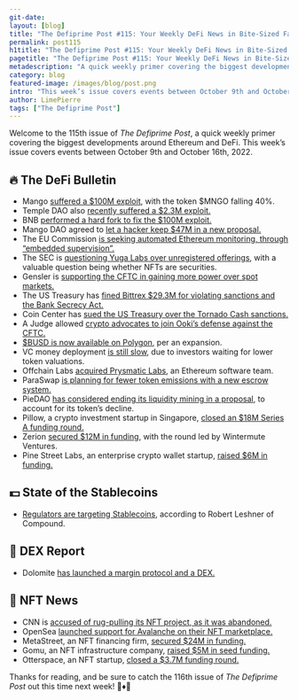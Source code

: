 ```yaml
---
git-date:
layout: [blog]
title: "The Defiprime Post #115: Your Weekly DeFi News in Bite-Sized Fashion"
permalink: post115
h1title: "The Defiprime Post #115: Your Weekly DeFi News in Bite-Sized Fashion"
pagetitle: "The Defiprime Post #115: Your Weekly DeFi News in Bite-Sized Fashion"
metadescription: "A quick weekly primer covering the biggest developments around Ethereum and DeFi. This week’s issue covers events between October 9th and October 16th, 2022"
category: blog
featured-image: /images/blog/post.png
intro: "This week’s issue covers events between October 9th and October 16th, 2022"
author: LimePierre
tags: ["The Defiprime Post"]
---
```


Welcome to the 115th issue of _The Defiprime Post_, a quick weekly primer covering the biggest developments around Ethereum and DeFi. This week’s issue covers events between October 9th and October 16th, 2022.


## 🔥 The DeFi Bulletin

* Mango [suffered a $100M exploit](https://www.coindesk.com/business/2022/10/11/breaking-news-solana-based-decentralized-finance-platform-mango-hit-by-potential-100-million-exploit/), with the token $MNGO falling 40%. 
* Temple DAO also [recently suffered a $2.3M exploit. ](https://www.coindesk.com/business/2022/10/11/defi-protocol-temple-dao-struck-by-23m-exploit/)
* BNB [performed a hard fork to fix the $100M exploit. ](https://www.coindesk.com/business/2022/10/11/bnb-smart-chain-to-perform-hard-fork-as-fix-for-100m-exploit/)
* Mango DAO agreed to [let a hacker keep $47M in a new proposal. ](https://cryptobriefing.com/mango-dao-agrees-to-pay-hacker-47-million/)
* The EU Commission [is seeking automated Ethereum monitoring, through “embedded supervision”.](https://www.theblock.co/post/175920/eu-commission-seeks-automated-ethereum-defi-monitoring) 
* The SEC is [questioning Yuga Labs over unregistered offerings](https://www.coindesk.com/policy/2022/10/11/sec-investigating-bored-ape-creator-yuga-labs-over-unregistered-offerings-report/), with a valuable question being whether NFTs are securities. 
* Gensler is [supporting the CFTC in gaining more power over spot markets. ](https://www.theblock.co/post/177224/gensler-supports-granting-cftc-more-power-over-spot-markets)
* The US Treasury has [fined Bittrex $29.3M for violating sanctions and the Bank Secrecy Act. ](https://www.cnbc.com/2022/10/11/crypto-company-fined-29point3-million-for-violating-multiple-us-sanctions-.html)
* Coin Center has [sued the US Treasury over the Tornado Cash sanctions. ](https://www.theblock.co/post/176701/coin-center-sues-treasury-over-tornado-cash-sanctions)
* A Judge allowed [crypto advocates to join Ooki’s defense against the CFTC.](https://www.coindesk.com/policy/2022/10/13/us-judge-allows-crypto-advocates-to-join-ooki-defense-against-cftc/) 
* [$BUSD is now available on Polygon](https://blog.polygon.technology/binance-stablecoin-busd-is-now-available-on-polygon/), per an expansion. 
* VC money deployment [is still slow](https://techcrunch.com/2022/10/13/crypto-vc-deployment-still-slow-as-investors-wait-for-even-lower-valuations/), due to investors waiting for lower token valuations. 
* Offchain Labs [acquired Prysmatic Labs](https://www.theblock.co/post/176548/offchain-labs-acquires-ethereum-software-team-prysmatic-labs), an Ethereum software team. 
* ParaSwap [is planning for fewer token emissions with a new escrow system.](https://www.theblock.co/post/175892/paraswap-plots-reduced-token-emissions-with-new-social-escrow-system)
* PieDAO [has considered ending its liquidity mining in a proposal](https://www.theblock.co/post/176599/piedao-mulls-ending-liquidity-mining-as-dough-token-slumps), to account for its token’s decline.   
* Pillow, a crypto investment startup in Singapore, [closed an $18M Series A funding round.](https://www.coindesk.com/business/2022/10/13/singapore-crypto-investment-startup-pillow-raises-18m-series-a/)
* Zerion [secured $12M in funding](https://www.theblock.co/post/176187/wintermute-ventures-leads-zerions-12-million-raise-to-shake-up-crypto-wallets?s=35), with the round led by Wintermute Ventures. 
* Pine Street Labs, an enterprise crypto wallet startup, [raised $6M in funding.](https://www.coindesk.com/business/2022/10/13/enterprise-crypto-wallet-startup-pine-street-labs-raises-6m-in-polychain-led-round/)


## 💵 State of the Stablecoins

* [Regulators are targeting Stablecoins](https://decrypt.co/111782/regulators-are-targeting-stablecoins-due-to-crazy-product-market-fit-compounds-robert-leshner), according to Robert Leshner of Compound. 


## 💱 DEX Report

* Dolomite [has launched a margin protocol and a DEX.](https://medium.com/dolomite-official/dolomite-launches-margin-protocol-and-dex-our-journey-begins-862777432414)


## 💎 NFT News

* CNN is [accused of rug-pulling its NFT project, as it was abandoned.](https://www.theverge.com/2022/10/10/23397766/vault-by-cnn-nft-shutdown-flow-rebate-rugpull)
* OpenSea [launched support for Avalanche on their NFT marketplace.](https://medium.com/avalancheavax/opensea-launches-support-for-avalanche-expanding-access-to-avalanche-nfts-e98e58ee81a) 
* MetaStreet, an NFT financing firm, [secured $24M in funding. ](https://www.theblock.co/post/176984/dragonfly-and-opensea-back-10-million-raise-for-nft-financing-firm-metastreet)
* Gomu, an NFT infrastructure company, [raised $5M in seed funding.](https://www.coindesk.com/business/2022/10/12/nft-infrastructure-company-gomu-closes-5m-seed-round/)
* Otterspace, an NFT startup, [closed a $3.7M funding round.](https://www.theblock.co/post/176481/nft-startup-otterspace-raises-3-7-million-to-definancialize-web3-exclusive)

Thanks for reading, and be sure to catch the 116th issue of _The Defiprime Post_ out this time next week! 👋♦️👋